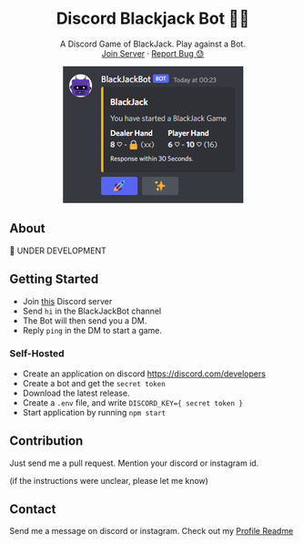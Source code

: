 <p align="center">
  <h1 align="center">Discord Blackjack Bot 🎲👾</h1>

  <p align="center">
    A Discord Game of BlackJack. Play against a Bot.
    <br />
    <a href="https://discord.gg/Cpu7D8dy8y">Join Server</a>
    ·
    <a href="https://github.com/captainAyan/discord-blackjack-bot/issues">Report Bug 😓</a>
  </p>
</p>
<p align="center">
  <a href="https://github.com/captainAyan/
discord-blackjack-bot"><img src="https://github.com/captainAyan/discord-blackjack-bot/blob/main/image.png?raw=true"></a>
</p>

## About
🚧 UNDER DEVELOPMENT

## Getting Started
- Join [this](https://discord.gg/Cpu7D8dy8y) Discord server
- Send `hi` in the BlackJackBot channel
- The Bot will then send you a DM.
- Reply `ping` in the DM to start a game.

### Self-Hosted
- Create an application on discord https://discord.com/developers
- Create a bot and get the `secret token`
- Download the latest release.
- Create a `.env` file, and write `DISCORD_KEY={ secret token }`
- Start application by running `npm start`


## Contribution
Just send me a pull request. Mention your discord or instagram id.

(if the instructions were unclear, please let me know)

## Contact
Send me a message on discord or instagram. Check out my [Profile Readme](https://github.com/captainAyan)
